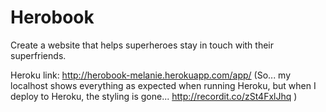 # Herobook

Create a website that helps superheroes stay in touch with their superfriends.

Heroku link: http://herobook-melanie.herokuapp.com/app/
  (So... my localhost shows everything as expected when running Heroku, but when I deploy to Heroku, the styling is gone... http://recordit.co/zSt4FxlJhq )